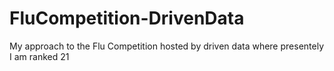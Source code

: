 # FluCompetition-DrivenData
My approach to the Flu Competition hosted by driven data where presentely I am ranked 21
